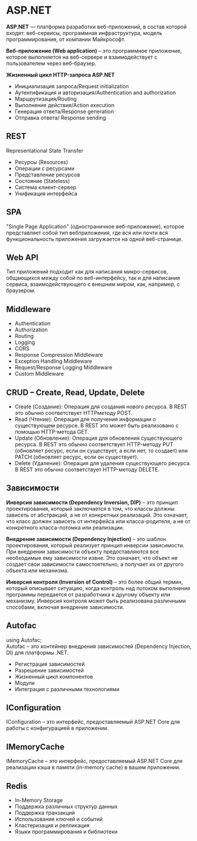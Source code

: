 # **ASP.NET**

**ASP.NET** — платформа разработки веб-приложений, в состав которой входят: веб-сервисы, программная инфраструктура, модель программирования, от компании Майкрософт.  

**Веб-приложение (Web application)** – это программное приложение, которое выполняется на веб-сервере и
взаимодействует с пользователем через веб-браузер.  

**Жизненный цикл HTTP-запроса ASP.NET**  
* Инициализация запроса/Request initialization
* Аутентификация и авторизация/Authentication and authorization
* Маршрутизация/Routing
* Выполнение действия/Action execution
* Генерация ответа/Response generation
* Отправка ответа/ Response sending
  
## **REST**  
Representational State Transfer

* Ресурсы (Resources)
* Операции с ресурсами
* Представление ресурсов
*  Состояние (Stateless)
* Система клиент-сервер
* Унификация интерфейса

## **SPA**
"Single Page Application" (одностраничное веб-приложение), которое представляет собой тип вебприложения, где вся или почти вся функциональность приложения загружается на одной веб-странице. 

## **Web API**
Тип приложений подходит как для написания микро-сервисов, общающихся между собой по веб-интерфейсу,
так и для написания сервиса, взаимодействующего с внешним миром, как, например, с браузером.  

## **Middleware**
* Authentication
* Authorization
* Routing
* Logging
* CORS
* Response Compression Middleware
* Exception Handling Middleware
* Request/Response Logging Middleware
* Custom Middleware  

## **CRUD – Create, Read, Update, Delete**
* Create (Создание): Операция для создания нового ресурса. В REST это обычно соответствует HTTPметоду POST.
* Read (Чтение): Операция для получения информации о существующем ресурсе. В REST это может быть
реализовано с помощью HTTP-метода GET.
* Update (Обновление): Операция для обновления существующего ресурса. В REST это обычно
соответствует HTTP-методу PUT (обновляет ресурс, если он существует, а если нет, то создает) или
PATCH (обновляет ресурс, если он существует).
* Delete (Удаление): Операция для удаления существующего ресурса. В REST это обычно соответствует
HTTP-методу DELETE.  

## **Зависимости**

**Инверсия зависимости (Dependency Inversion, DIP)** – это принцип проектирования, который заключается в
том, что классы должны зависеть от абстракций, а не от конкретных реализаций. Это означает, что класс
должен зависеть от интерфейса или класса-родителя, а не от конкретного класса-потомка или реализации.  

**Внедрение зависимости (Dependency Injection)** – это шаблон проектирования, который реализует принцип
инверсии зависимости. При внедрении зависимости объекту предоставляются все необходимые ему
зависимости извне. Это означает, что объект не создает свои зависимости самостоятельно, а получает их от
другого объекта или механизма.  

**Инверсия контроля (Inversion of Control)** – это более общий термин, который описывает ситуацию, когда
контроль над потоком выполнения программы передается от разработчика к другому объекту или механизму.
Инверсия контроля может быть реализована различными способами, включая внедрение зависимости.  

## **Autofac**  
using Autofac;  
Autofac – это контейнер внедрения зависимостей (Dependency Injection, DI) для платформы .NET.  
* Регистрация зависимостей
* Разрешение зависимостей
* Жизненный цикл компонентов
* Модули
* Интеграция с различными технологиями  

## **IConfiguration**  
IConfiguration – это интерфейс, предоставляемый ASP.NET Core для работы с конфигурацией в приложении.  

## **IMemoryCache**  
IMemoryCache – это интерфейс, предоставляемый ASP.NET Core для реализации кэша в памяти (in-memory
cache) в вашем приложении.  

## **Redis**
* In-Memory Storage
* Поддержка различных структур данных
* Поддержка транзакций
* Использование ключей и событий
* Кластеризация и репликация
* Языки программирования и библиотеки  
